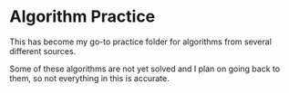 # Algorithm Practice

This has become my go-to practice folder for algorithms from several different sources. 

Some of these algorithms are not yet solved and I plan on going back to them, so not everything in this is accurate. 
